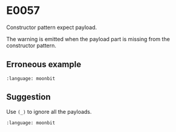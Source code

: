 # E0057

Constructor pattern expect payload.

The warning is emitted when the payload part is missing from the constructor
pattern.

## Erroneous example

```{literalinclude} /sources/error_codes/0057_error/top.mbt
:language: moonbit
```

## Suggestion

Use `(_)` to ignore all the payloads.

```{literalinclude} /sources/error_codes/0057_fixed/top.mbt
:language: moonbit
```

